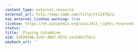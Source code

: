 ```yaml
---
content_type: external-resource
external_url: http://www.imdb.com/title/tt1147621/
has_external_license_warning: true
license: https://en.wikipedia.org/wiki/All_rights_reserved
status: ''
title: _Playing Columbine_
uid: 5382659b-2c97-40bf-957b-cecb99cf5dc1
wayback_url: ''
---
```

